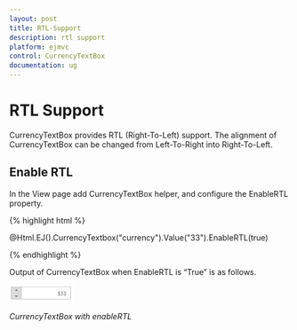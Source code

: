 ```yaml
---
layout: post
title: RTL-Support
description: rtl support
platform: ejmvc
control: CurrencyTextBox
documentation: ug
---
```


# RTL Support

CurrencyTextBox provides RTL (Right-To-Left) support. The alignment of CurrencyTextBox can be changed from Left-To-Right into Right-To-Left.

## Enable RTL

In the View page add CurrencyTextBox helper, and configure the EnableRTL property.





{% highlight html %}

@Html.EJ().CurrencyTextbox("currency").Value("33").EnableRTL(true)

{% endhighlight %}



Output of CurrencyTextBox when EnableRTL is “True” is as follows. 



![](RTL-Support_images/RTL-Support_img1.png)







_CurrencyTextBox with enableRTL_


